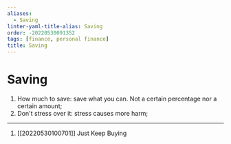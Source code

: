```yaml
---
aliases:
  - Saving
linter-yaml-title-alias: Saving
order: -20220530091352
tags: [finance, personal finance]
title: Saving
---
```


# Saving

1. How much to save: save what you can. Not a certain percentage nor a certain amount;
2. Don't stress over it: stress causes more harm;

***
1. [[20220530100701]] Just Keep Buying
